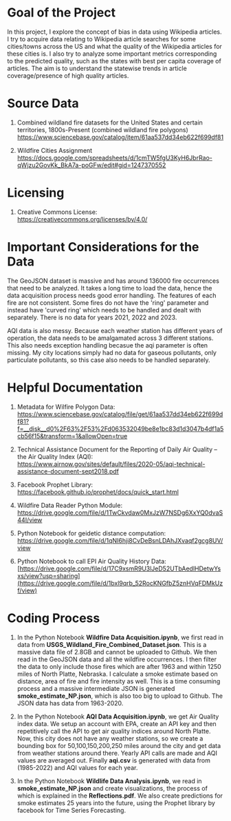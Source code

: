 # Goal of the Project

In this project, I explore the concept of bias in data using Wikipedia articles. I try to acquire data relating to Wikipedia article searches for some cities/towns across the US and what the quality of the Wikipedia articles for these cities is. I also try to analyze some important metrics corresponding to the predicted quality, such as the states with best per capita coverage of articles. The aim is to understand the statewise trends in article coverage/presence of high quality articles.

# Source Data

1. Combined wildland fire datasets for the United States and certain territories, 1800s-Present (combined wildland fire polygons)
   https://www.sciencebase.gov/catalog/item/61aa537dd34eb622f699df81

2. Wildfire Cities Assignment
https://docs.google.com/spreadsheets/d/1cmTW5fgU3KyH6JbrRao-qWjzu2GovKk_BkA7a-poGFw/edit#gid=1247370552

# Licensing

1. Creative Commons License: https://creativecommons.org/licenses/by/4.0/

# Important Considerations for the Data

The GeoJSON dataset is massive and has around 136000 fire occurrences that need to be analyzed. It takes a long time to load the data, hence the data acquisition process needs good error handling. The features of each fire are not consistent. Some fires do not have the 'ring' parameter and instead have 'curved ring' which needs to be handled and dealt with separately. There is no data for years 2021, 2022 and 2023. 

AQI data is also messy. Because each weather station has different years of operation, the data needs to be amalgamated across 3 different stations. This also needs exception handling becasue the aqi parameter is often missing. My city locations simply had no data for gaseous pollutants, only particulate pollutants, so this case also needs to be handled separately.

# Helpful Documentation

1. Metadata for Wilfire Polygon Data: https://www.sciencebase.gov/catalog/file/get/61aa537dd34eb622f699df81?f=__disk__d0%2F63%2F53%2Fd063532049be8e1bc83d1d3047b4df1a5cb56f15&transform=1&allowOpen=true
   
2. Technical Assistance Document for the Reporting of Daily Air Quality – the Air Quality Index (AQI): https://www.airnow.gov/sites/default/files/2020-05/aqi-technical-assistance-document-sept2018.pdf
   
3. Facebook Prophet Library: https://facebook.github.io/prophet/docs/quick_start.html
   
5. Wildfire Data Reader Python Module: https://drive.google.com/file/d/1TwCkvdaw0MxJzW7NSDg6XxYQ0dvaS44I/view
   
6. Python Notebook for geidetic distance computation: https://drive.google.com/file/d/1qNI6hji8CvDeBsnLDAhJXvaqf2gcg8UV/view
    
7. Python Notebook to call EPI Air Quality History Data: [https://drive.google.com/file/d/17C9xsmR9U3lJeD52UTbAedlHDetwYsxs/view?usp=sharing](https://drive.google.com/file/d/1bxl9qrb_52RocKNGfbZ5znHVqFDMkUzf/view)

# Coding Process

1. In the Python Notebook **Wildfire Data Acquisition.ipynb**, we first read in data from **USGS_Wildland_Fire_Combined_Dataset.json**. This is a massive data file of 2.8GB and cannot be uploaded to Github. We then read in the GeoJSON data and all the wildfire occurrences. I then filter the data to only include those fires which are after 1963 and within 1250 miles of North Platte, Nebraska. I calculate a smoke estimate based on distance, area of fire and fire intensity as well. This is a time consuming process and a massive intermediate JSON is generated **smoke_estimate_NP.json**, which is also too big to upload to Github. The JSON data has data from 1963-2020.

2. In the Python Notebook **AQI Data Acquisition.ipynb**, we get Air Quality index data. We setup an account with EPA, create an API key and then repetitively call the API to get air quality indices around North Platte. Now, this city does not have any weather stations, so we create a bounding box for 50,100,150,200,250 miles around the city and get data from weather stations around there. Yearly API calls are made and AQI values are averaged out. Finally **aqi.csv** is generated with data from (1985-2022) and AQI values for each year.
   
3. In the Python Notebook **Wildlife Data Analysis.ipynb**, we read in **smoke_estimate_NP.json** and create visualizations, the process of which is explained in the **Reflections.pdf**. We also create predictions for smoke estimates 25 years into the future, using the Prophet library by facebook for Time Series Forecasting.
